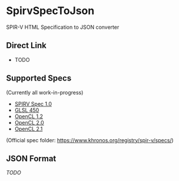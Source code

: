 # SpirvSpecToJson
SPIR-V HTML Specification to JSON converter

## Direct Link

* TODO

## Supported Specs

(Currently all work-in-progress)

* [SPIRV Spec 1.0](https://www.khronos.org/registry/spir-v/specs/1.0/SPIRV.html)
* [GLSL 450](https://www.khronos.org/registry/spir-v/specs/1.0/GLSL.std.450.html)
* [OpenCL 1.2](https://www.khronos.org/registry/spir-v/specs/1.0/OpenCL.std.12.html)
* [OpenCL 2.0](https://www.khronos.org/registry/spir-v/specs/1.0/OpenCL.std.20.html)
* [OpenCL 2.1](https://www.khronos.org/registry/spir-v/specs/1.0/OpenCL.std.21.html)

(Official spec folder: https://www.khronos.org/registry/spir-v/specs/)

## JSON Format

*TODO*
